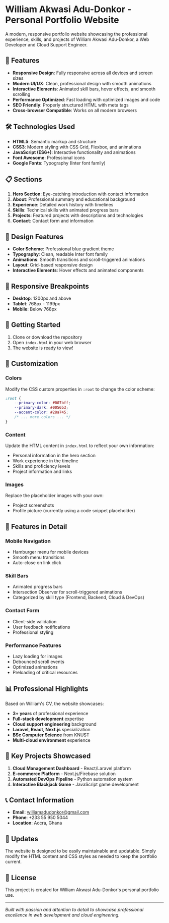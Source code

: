 # William Akwasi Adu-Donkor - Personal Portfolio Website

A modern, responsive portfolio website showcasing the professional experience, skills, and projects of William Akwasi Adu-Donkor, a Web Developer and Cloud Support Engineer.

## 🚀 Features

- **Responsive Design**: Fully responsive across all devices and screen sizes
- **Modern UI/UX**: Clean, professional design with smooth animations
- **Interactive Elements**: Animated skill bars, hover effects, and smooth scrolling
- **Performance Optimized**: Fast loading with optimized images and code
- **SEO Friendly**: Properly structured HTML with meta tags
- **Cross-browser Compatible**: Works on all modern browsers

## 🛠️ Technologies Used

- **HTML5**: Semantic markup and structure
- **CSS3**: Modern styling with CSS Grid, Flexbox, and animations
- **JavaScript (ES6+)**: Interactive functionality and animations
- **Font Awesome**: Professional icons
- **Google Fonts**: Typography (Inter font family)

## 📋 Sections

1. **Hero Section**: Eye-catching introduction with contact information
2. **About**: Professional summary and educational background
3. **Experience**: Detailed work history with timelines
4. **Skills**: Technical skills with animated progress bars
5. **Projects**: Featured projects with descriptions and technologies
6. **Contact**: Contact form and information

## 🎨 Design Features

- **Color Scheme**: Professional blue gradient theme
- **Typography**: Clean, readable Inter font family
- **Animations**: Smooth transitions and scroll-triggered animations
- **Layout**: Grid-based responsive design
- **Interactive Elements**: Hover effects and animated components

## 📱 Responsive Breakpoints

- **Desktop**: 1200px and above
- **Tablet**: 768px - 1199px
- **Mobile**: Below 768px

## 🚀 Getting Started

1. Clone or download the repository
2. Open `index.html` in your web browser
3. The website is ready to view!

## 📝 Customization

### Colors
Modify the CSS custom properties in `:root` to change the color scheme:

```css
:root {
    --primary-color: #007bff;
    --primary-dark: #0056b3;
    --accent-color: #28a745;
    /* ... more colors ... */
}
```

### Content
Update the HTML content in `index.html` to reflect your own information:
- Personal information in the hero section
- Work experience in the timeline
- Skills and proficiency levels
- Project information and links

### Images
Replace the placeholder images with your own:
- Project screenshots
- Profile picture (currently using a code snippet placeholder)

## 🔧 Features in Detail

### Mobile Navigation
- Hamburger menu for mobile devices
- Smooth menu transitions
- Auto-close on link click

### Skill Bars
- Animated progress bars
- Intersection Observer for scroll-triggered animations
- Categorized by skill type (Frontend, Backend, Cloud & DevOps)

### Contact Form
- Client-side validation
- User feedback notifications
- Professional styling

### Performance Features
- Lazy loading for images
- Debounced scroll events
- Optimized animations
- Preloading of critical resources

## 📊 Professional Highlights

Based on William's CV, the website showcases:

- **3+ years** of professional experience
- **Full-stack development** expertise
- **Cloud support engineering** background
- **Laravel, React, Next.js** specialization
- **BSc Computer Science** from KNUST
- **Multi-cloud environment** experience

## 🌟 Key Projects Showcased

1. **Cloud Management Dashboard** - React/Laravel platform
2. **E-commerce Platform** - Next.js/Firebase solution
3. **Automated DevOps Pipeline** - Python automation system
4. **Interactive Blackjack Game** - JavaScript game development

## 📞 Contact Information

- **Email**: williamadudonkor@gmail.com
- **Phone**: +233 55 950 5044
- **Location**: Accra, Ghana

## 🔄 Updates

The website is designed to be easily maintainable and updatable. Simply modify the HTML content and CSS styles as needed to keep the portfolio current.

## 📄 License

This project is created for William Akwasi Adu-Donkor's personal portfolio use.

---

*Built with passion and attention to detail to showcase professional excellence in web development and cloud engineering.*